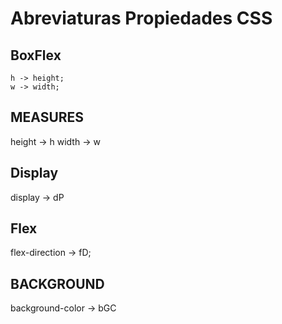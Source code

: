 # Abreviaturas Propiedades CSS

## BoxFlex

```
h -> height;
w -> width;

```

## MEASURES
height -> h
width -> w

## Display
display -> dP

## Flex
flex-direction -> fD;

## BACKGROUND
background-color -> bGC